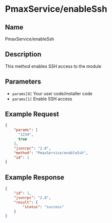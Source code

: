# PmaxService/enableSsh

## Name
PmaxService/enableSsh

## Description
This method enables SSH access to the module

## Parameters
- `params[0]` Your user code/installer code
- `params[1]` Enable SSH access

## Example Request
```json
{
    "params": [
      "1234",
      true
    ],
    "jsonrpc": "2.0",
    "method": "PmaxService/enableSsh",
    "id": 1
}
```

## Example Response
```json
{
    "id": 1,
    "jsonrpc": "2.0",
    "result": {
        "status": "success"
    }
}
```